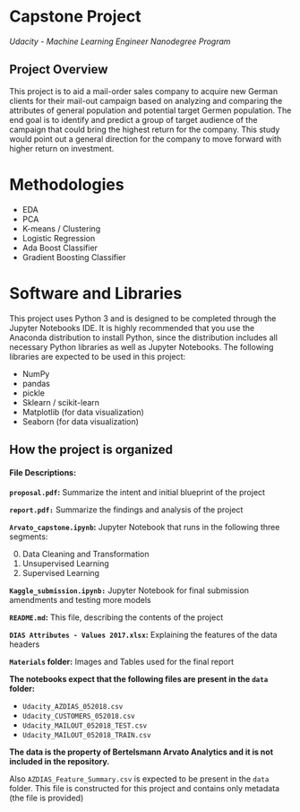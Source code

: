 # Capstone Project #

*Udacity - Machine Learning Engineer Nanodegree Program*

## Project Overview ##

This project is to aid a mail-order sales company to acquire new German clients for their mail-out campaign based on analyzing and comparing the attributes of general population and potential target Germen population. The end goal is to identify and predict a group of target audience of the campaign that could bring the highest return for the company. This study would point out a general direction for the company to move forward with higher return on investment.

# Methodologies #
- EDA
- PCA
- K-means / Clustering
- Logistic Regression
- Ada Boost Classifier
- Gradient Boosting Classifier

# Software and Libraries #

This project uses Python 3 and is designed to be completed through the Jupyter Notebooks IDE. It is highly recommended that you use the Anaconda distribution to install Python, since the distribution includes all necessary Python libraries as well as Jupyter Notebooks. The following libraries are expected to be used in this project:

- NumPy
- pandas
- pickle
- Sklearn / scikit-learn
- Matplotlib (for data visualization)
- Seaborn (for data visualization)

## How the project is organized ##

#### File Descriptions:

**`proposal.pdf`:** Summarize the intent and initial blueprint of the project

**`report.pdf:`** Summarize the findings and analysis of the project

**`Arvato_capstone.ipynb`:** Jupyter Notebook that runs in the following three segments:

0. Data Cleaning and Transformation
1. Unsupervised Learning
2. Supervised Learning

**`Kaggle_submission.ipynb:`** Jupyter Notebook for final submission amendments and testing more models

**`README.md`:** This file, describing the contents of the project

**`DIAS Attributes - Values 2017.xlsx`:** Explaining the features of the data headers

**`Materials` folder:** Images and Tables used for the final report

**The notebooks expect that the following files are present in the `data` folder:**

- `Udacity_AZDIAS_052018.csv`
- `Udacity_CUSTOMERS_052018.csv`
- `Udacity_MAILOUT_052018_TEST.csv`
- `Udacity_MAILOUT_052018_TRAIN.csv`

**The data is the property of Bertelsmann Arvato Analytics and it is not included in the repository.**

Also `AZDIAS_Feature_Summary.csv` is expected to be present in the `data` folder. This file is constructed for this project and contains only metadata (the file is provided)
